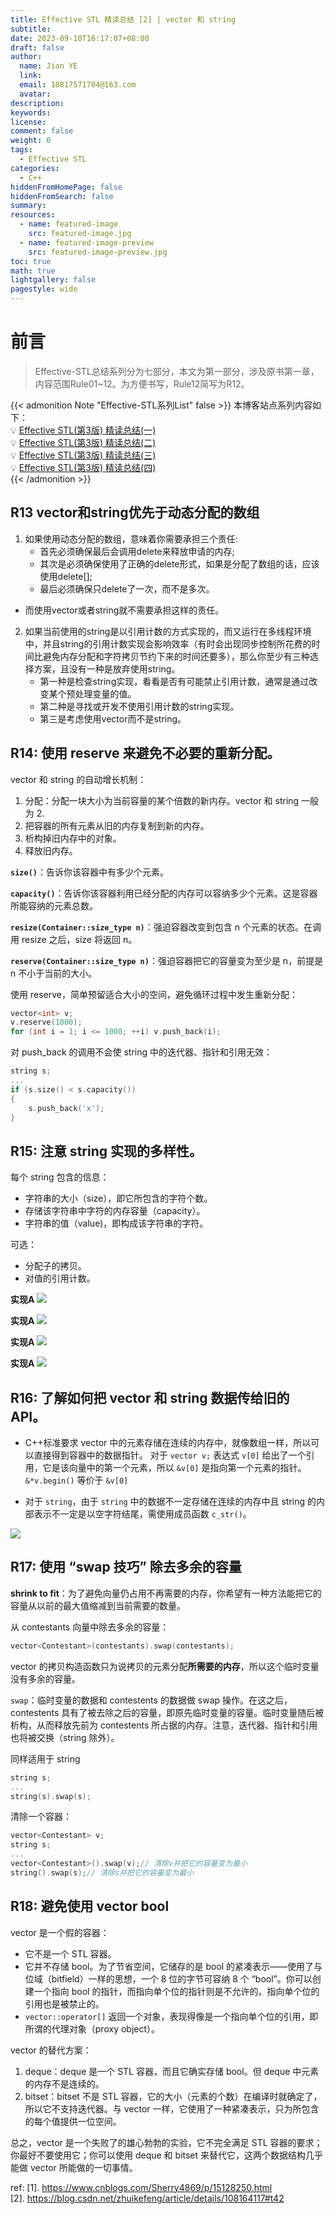```yaml
---
title: Effective STL 精读总结 [2] | vector 和 string
subtitle:
date: 2023-09-10T16:17:07+08:00
draft: false
author:
  name: Jian YE
  link:
  email: 18817571704@163.com
  avatar:
description:
keywords:
license:
comment: false
weight: 0
tags:
  - Effective STL
categories:
  - C++
hiddenFromHomePage: false
hiddenFromSearch: false
summary:
resources:
  - name: featured-image
    src: featured-image.jpg
  - name: featured-image-preview
    src: featured-image-preview.jpg
toc: true
math: true
lightgallery: false
pagestyle: wide
---
```


# 前言

> Effective-STL总结系列分为七部分，本文为第一部分，涉及原书第一章，内容范围Rule01~12。为方便书写，Rule12简写为R12。

{{< admonition Note "Effective-STL系列List" false >}}
本博客站点系列内容如下：</br>
💡 [Effective STL(第3版) 精读总结(一)](https://jianye0428.github.io/posts/partone/)</br>
💡 [Effective STL(第3版) 精读总结(二)](https://jianye0428.github.io/posts/parttwo/)</br>
💡 [Effective STL(第3版) 精读总结(三)](https://jianye0428.github.io/posts/partthree/)</br>
💡 [Effective STL(第3版) 精读总结(四)](https://jianye0428.github.io/posts/partfour/)</br>
{{< /admonition >}}

## R13 vector和string优先于动态分配的数组
1. 如果使用动态分配的数组，意味着你需要承担三个责任:
   - 首先必须确保最后会调用delete来释放申请的内存;
   - 其次是必须确保使用了正确的delete形式，如果是分配了数组的话，应该使用delete[];
   - 最后必须确保只delete了一次，而不是多次。
- 而使用vector或者string就不需要承担这样的责任。

2. 如果当前使用的string是以引用计数的方式实现的，而又运行在多线程环境中，并且string的引用计数实现会影响效率（有时会出现同步控制所花费的时间比避免内存分配和字符拷贝节约下来的时间还要多），那么你至少有三种选择方案，且没有一种是放弃使用string。
   - 第一种是检查string实现，看看是否有可能禁止引用计数，通常是通过改变某个预处理变量的值。
   - 第二种是寻找或开发不使用引用计数的string实现。
   - 第三是考虑使用vector<char>而不是string。

## R14: 使用 reserve 来避免不必要的重新分配。

vector 和 string 的自动增长机制：
  1. 分配：分配一块大小为当前容量的某个倍数的新内存。vector 和 string 一般为 2.
  2. 把容器的所有元素从旧的内存复制到新的内存。
  3. 析构掉旧内存中的对象。
  4. 释放旧内存。

**`size()`**：告诉你该容器中有多少个元素。

**`capacity()`**：告诉你该容器利用已经分配的内存可以容纳多少个元素。这是容器所能容纳的元素总数。

**`resize(Container::size_type n)`**：强迫容器改变到包含 n 个元素的状态。在调用 resize 之后，size 将返回 n。

**`reserve(Container::size_type n)`**：强迫容器把它的容量变为至少是 n，前提是 n 不小于当前的大小。

使用 reserve，简单预留适合大小的空间，避免循环过程中发生重新分配：

```c++
vector<int> v;
v.reserve(1000);
for (int i = 1; i <= 1000; ++i) v.push_back(i);
```

对 push_back 的调用不会使 string 中的迭代器、指针和引用无效：
```c++
string s;
...
if (s.size() < s.capacity())
{
    s.push_back('x');
}
```

## R15: 注意 string 实现的多样性。

每个 string 包含的信息：
- 字符串的大小（size），即它所包含的字符个数。
- 存储该字符串中字符的内存容量（capacity）。
- 字符串的值（value)，即构成该字符串的字符。

可选：
- 分配子的拷贝。
- 对值的引用计数。

**实现A**
![](images/1.png)

**实现A**
![](images/2.png)

**实现A**
![](images/3.png)

**实现A**
![](images/4.png)

## R16: 了解如何把 vector 和 string 数据传给旧的 API。

- C++标准要求 vector 中的元素存储在连续的内存中，就像数组一样，所以可以直接得到容器中的数据指针。
对于 `vector v;` 表达式 `v[0]` 给出了一个引用，它是该向量中的第一个元素，所以 `&v[0]` 是指向第一个元素的指针。
`&*v.begin()` 等价于 `&v[0]`

- 对于 `string`，由于 `string` 中的数据不一定存储在连续的内存中且 string 的内部表示不一定是以空字符结尾，需使用成员函数 `c_str()`。

![](images/5.png)

## R17: 使用 “swap 技巧” 除去多余的容量

**shrink to fit**：为了避免向量仍占用不再需要的内存，你希望有一种方法能把它的容量从以前的最大值缩减到当前需要的数量。

从 contestants 向量中除去多余的容量：

```c++
vector<Contestant>(contestants).swap(contestants);
```
vector 的拷贝构造函数只为说拷贝的元素分配**所需要的内存**，所以这个临时变量没有多余的容量。

`swap`：临时变量的数据和 contestents 的数据做 swap 操作。在这之后，contestents 具有了被去除之后的容量，即原先临时变量的容量。临时变量随后被析构，从而释放先前为 contestents 所占据的内存。注意，迭代器、指针和引用也将被交换（string 除外）。

同样适用于 string
```c++
string s;
...
string(s).swap(s);
```
清除一个容器：

```c++
vector<Contestant> v;
string s;
...
vector<Contestant>().swap(v);// 清除v并把它的容量变为最小
string().swap(s);// 清除s并把它的容量变为最小
```
## R18: 避免使用 vector bool

vector 是一个假的容器：
- 它不是一个 STL 容器。
- 它并不存储 bool。为了节省空间，它储存的是 bool 的紧凑表示——使用了与位域（bitfield）一样的思想，一个 8 位的字节可容纳 8 个 “bool”。你可以创建一个指向 bool 的指针，而指向单个位的指针则是不允许的。指向单个位的引用也是被禁止的。
- `vector::operator[]` 返回一个对象，表现得像是一个指向单个位的引用，即所谓的代理对象（proxy object）。

vector 的替代方案：
  1. deque：deque 是一个 STL 容器，而且它确实存储 bool。但 deque 中元素的内存不是连续的。
  2. bitset：bitset 不是 STL 容器，它的大小（元素的个数）在编译时就确定了，所以它不支持迭代器。与 vector 一样，它使用了一种紧凑表示，只为所包含的每个值提供一位空间。

总之，vector 是一个失败了的雄心勃勃的实验，它不完全满足 STL 容器的要求；你最好不要使用它；你可以使用 deque 和 bitset 来替代它，这两个数据结构几乎能做 vector 所能做的一切事情。

ref:
[1]. https://www.cnblogs.com/Sherry4869/p/15128250.html</br>
[2]. https://blog.csdn.net/zhuikefeng/article/details/108164117#t42
